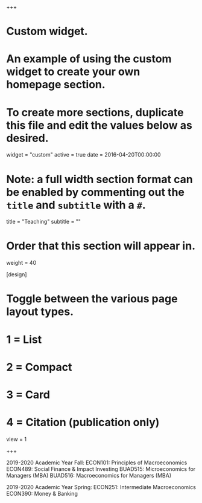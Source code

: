 +++
# Custom widget.
# An example of using the custom widget to create your own homepage section.
# To create more sections, duplicate this file and edit the values below as desired.
widget = "custom"
active = true
date = 2016-04-20T00:00:00

# Note: a full width section format can be enabled by commenting out the `title` and `subtitle` with a `#`.
title = "Teaching"
subtitle = ""

# Order that this section will appear in.
weight = 40

[design]
  # Toggle between the various page layout types.
  #   1 = List
  #   2 = Compact
  #   3 = Card
  #   4 = Citation (publication only)
  view = 1

+++

2019-2020 Academic Year Fall:
	ECON101: Principles of Macroeconomics
	ECON489: Social Finance & Impact Investing
	BUAD515: Microeconomics for Managers (MBA) 
	BUAD516: Macroeconomics for Managers (MBA)
    
2019-2020 Academic Year Spring:
  ECON251: Intermediate Macroeconomics
  ECON390: Money & Banking

